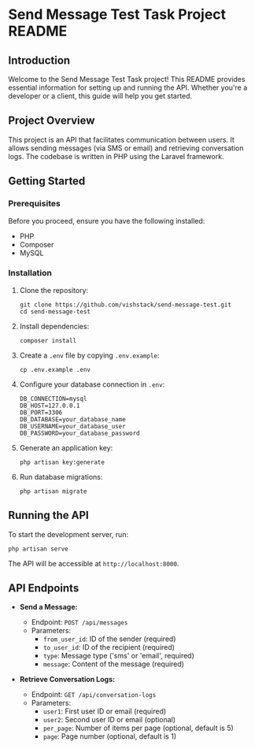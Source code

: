 # Send Message Test Task Project README

## Introduction
Welcome to the Send Message Test Task project! This README provides essential information for setting up and running the API. Whether you're a developer or a client, this guide will help you get started.

## Project Overview
This project is an API that facilitates communication between users. It allows sending messages (via SMS or email) and retrieving conversation logs. The codebase is written in PHP using the Laravel framework.

## Getting Started
### Prerequisites
Before you proceed, ensure you have the following installed:
- PHP
- Composer
- MySQL

### Installation
1. Clone the repository:
   ```
   git clone https://github.com/vishstack/send-message-test.git
   cd send-message-test
   ```

2. Install dependencies:
   ```
   composer install
   ```

3. Create a `.env` file by copying `.env.example`:
   ```
   cp .env.example .env
   ```

4. Configure your database connection in `.env`:
   ```
   DB_CONNECTION=mysql
   DB_HOST=127.0.0.1
   DB_PORT=3306
   DB_DATABASE=your_database_name
   DB_USERNAME=your_database_user
   DB_PASSWORD=your_database_password
   ```

5. Generate an application key:
   ```
   php artisan key:generate
   ```

6. Run database migrations:
   ```
   php artisan migrate
   ```

## Running the API
To start the development server, run:
```
php artisan serve
```
The API will be accessible at `http://localhost:8000`.

## API Endpoints
- **Send a Message:**
  - Endpoint: `POST /api/messages`
  - Parameters:
    - `from_user_id`: ID of the sender (required)
    - `to_user_id`: ID of the recipient (required)
    - `type`: Message type ('sms' or 'email', required)
    - `message`: Content of the message (required)

- **Retrieve Conversation Logs:**
  - Endpoint: `GET /api/conversation-logs`
  - Parameters:
    - `user1`: First user ID or email (required)
    - `user2`: Second user ID or email (optional)
    - `per_page`: Number of items per page (optional, default is 5)
    - `page`: Page number (optional, default is 1)
